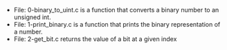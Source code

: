 * File: 0-binary_to_uint.c is a function that converts a binary number to an unsigned int.
* File: 1-print_binary.c is a function that prints the binary representation of a number.
* File: 2-get_bit.c returns the value of a bit at a given index

